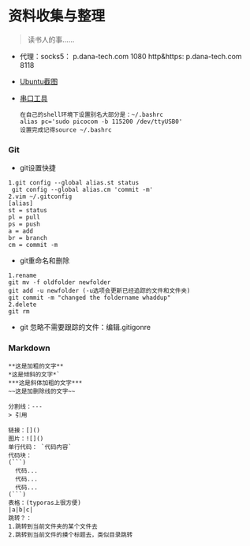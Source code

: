 # 资料收集与整理
> 读书人的事......

- 代理：socks5： p.dana-tech.com 1080
         http&https: p.dana-tech.com 8118

- [Ubuntu截图](https://blog.csdn.net/xuqiang918/article/details/81193034?utm_source=blogxgwz5)

- [串口工具](https://www.cnblogs.com/mengfanrong/p/5090045.html)

     ```
     在自己的shell环境下设置别名大部分是：~/.bashrc
     alias pc='sudo picocom -b 115200 /dev/ttyUSB0'
     设置完成记得source ~/.bashrc
     ```

### Git

- git设置快捷

```
1.git config --global alias.st status
 git config --global alias.cm 'commit -m'
2.vim ~/.gitconfig
[alias]
st = status
pl = pull
ps = push
a = add
br = branch
cm = commit -m

```

- git重命名和删除

```
1.rename
git mv -f oldfolder newfolder
git add -u newfolder (-u选项会更新已经追踪的文件和文件夹)
git commit -m "changed the foldername whaddup"
2.delete
git rm
```

- git 忽略不需要跟踪的文件：编辑.gitigonre

### Markdown

```
**这是加粗的文字**
*这是倾斜的文字*`
***这是斜体加粗的文字***
~~这是加删除线的文字~~

分割线：---
> 引用

链接：[]()
图片：![]()
单行代码： `代码内容`
代码块：
(```)
  代码...
  代码...
  代码...
(```)
表格：(typoras上很方便)
|a|b|c| 
跳转？：
1.跳转到当前文件夹的某个文件去
2.跳转到当前文件的摸个标题去，类似目录跳转

```



